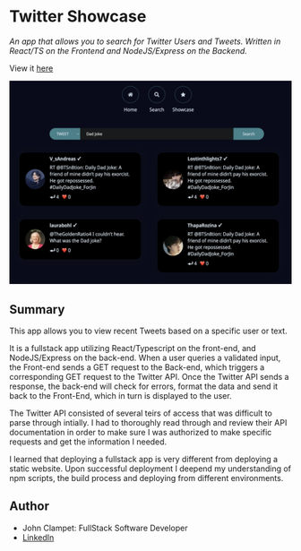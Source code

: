 # Twitter Showcase

*An app that allows you to search for Twitter Users and Tweets. 
Written in React/TS on the Frontend and NodeJS/Express on the Backend.*

View it [here](https://twitter-showcase-1bin.onrender.com/home)

[![preview](app-preview.png)](https://twitter-showcase-1bin.onrender.com/home)


## Summary

This app allows you to view recent Tweets based on a specific user or text.

It is a fullstack app utilizing React/Typescript on the front-end, and NodeJS/Express on the back-end. When a user queries a validated input, the Front-end sends a GET request to the Back-end, which triggers a corresponding GET request to the Twitter API. Once the Twitter API sends a response, the back-end will check for errors, format the data and send it back to the Front-End, which in turn is displayed to the user. 

The Twitter API consisted of several teirs of access that was difficult to parse through intially. I had to thoroughly read through and review their API documentation in order to make sure I was authorized to make specific requests and get the information I needed.

I learned that deploying a fullstack app is very different from deploying a static website. Upon successful deployment I deepend my understanding of npm scripts, the build process and deploying from different environments. 

## Author
- John Clampet: FullStack Software Developer
- [LinkedIn](https://www.linkedin.com/in/john-clampet-264007122/)
